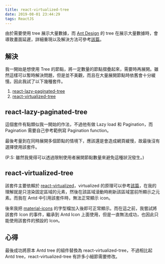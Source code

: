 ```yaml
---
title: react-virtualized-tree
date: 2019-08-01 23:44:29
tags: ReactJS
---
```

  由於需要使用 tree 展示大量數據，而 [Ant Design](https://ant.design/docs/react/introduce-cn) 的 tree 在展示大量數據時，會導致畫面延遲，詳細重現以及解決方法可參考[該篇](https://blog.logrocket.com/rendering-large-lists-with-react-virtualized-82741907a6b3/)。
<!--more-->
## 解決
  我一開始是想使用 Tree 的節點，將一定數量的節點摺疊起來，需要時再展開。雖然這樣可以暫時解決問題，但是並不美觀，而且在大量展開節點時依舊會十分緩慢。因此我試了以下幾種套件。
  1. [react-lazy-paginated-tree](https://github.com/venasolutions/react-lazy-paginated-tree)
  2. [react-virtualized-tree](https://github.com/diogofcunha/react-virtualized-tree)

## react-lazy-paginated-tree
  這個套件有點類似我一開始的作法，不過他有做 Lazy load 和 Pagination，而 Pagination 需要自己參考範例寫 Pagination function。
  
  最後考量到在同時展開多個節點的情境下，應該還是會造成網頁緩慢，故最後沒有選擇使用該套件。
  
  (P.S: 雖然我覺得可以透過限制使用者展開節點數量來避免這種狀況發生。)

## react-virtualized-tree
  該套件主要依賴於 [react-virtualized](https://github.com/bvaughn/react-virtualized)，virtualized 的原理可以參考[該篇](https://github.com/dwqs/blog/issues/70)，在我的理解就是只渲染固定區域的元素，然後在該區域滾動時刷新該區域當前所顯示之元素。而我在 Antd 中引用該套件時，無法正常顯示 icon。
  
  後來我把 [material-icons](https://www.npmjs.com/package/material-icons) 的字型檔加入後即可正常顯示。而在這之前，我嘗試將該套件 Icon 的事件，繼承到 Antd Icon 上面使用，但是一直無法成功，也因此只能使用該套件的預設的 Icon。

## 心得
  最後成功將原本 Antd tree 的組件替換為 react-virtualized-tree，不過相比起 Antd tree，react-virtualized-tree 有許多小細節需要修改。